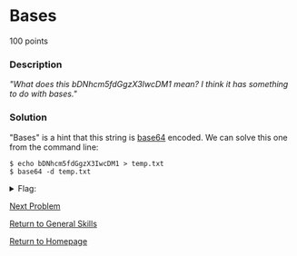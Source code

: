 # Bases
100 points

### Description
*"What does this bDNhcm5fdGgzX3IwcDM1 mean? I think it has something to do with bases."*

### Solution
"Bases" is a hint that this string is [base64](https://en.wikipedia.org/wiki/Base64) encoded. We can solve this one from the command line:
```
$ echo bDNhcm5fdGgzX3IwcDM1 > temp.txt
$ base64 -d temp.txt
```

<details>
  <summary>Flag:</summary>
  picoCTF{l3arn_th3_r0p35}
</details>

[Next Problem](https://github.com/sdvickers98/picoCTF-2019-Walkthrough/blob/master/general_skills/%236%20-%20First%20Grep.md)

[Return to General Skills](https://github.com/sdvickers98/picoCTF-2019-Walkthrough/blob/master/general_skills/%230%20-%20General%20Skills%20Homepage.md)

[Return to Homepage](https://github.com/sdvickers98/picoCTF-2019-Walkthrough)
